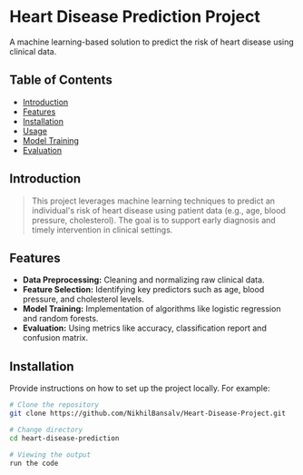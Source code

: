 # Heart Disease Prediction Project

A machine learning-based solution to predict the risk of heart disease using clinical data.

## Table of Contents

- [Introduction](#introduction)
- [Features](#features)
- [Installation](#installation)
- [Usage](#usage)
- [Model Training](#model-training)
- [Evaluation](#evaluation)

## Introduction

> This project leverages machine learning techniques to predict an individual's risk of heart disease using patient data (e.g., age, blood pressure, cholesterol). The goal is to support early diagnosis and timely intervention in clinical settings.

## Features

- **Data Preprocessing:** Cleaning and normalizing raw clinical data.
- **Feature Selection:** Identifying key predictors such as age, blood pressure, and cholesterol levels.
- **Model Training:** Implementation of algorithms like logistic regression and random forests.
- **Evaluation:** Using metrics like accuracy, classification report and confusion matrix.

## Installation

Provide instructions on how to set up the project locally. For example:

```bash
# Clone the repository
git clone https://github.com/NikhilBansalv/Heart-Disease-Project.git

# Change directory
cd heart-disease-prediction

# Viewing the output
run the code


